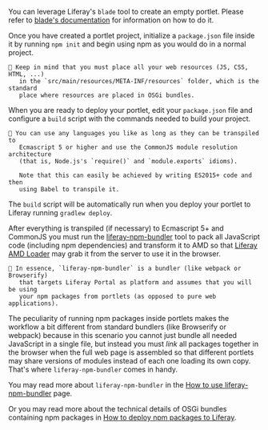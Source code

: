 You can leverage Liferay's `blade` tool to create an empty portlet. Please refer to [blade's documentation](<(https://dev.liferay.com/develop/tutorials/-/knowledge_base/7-0/blade-cli)>) for information on how to do it.

Once you have created a portlet project, initialize a `package.json` file inside it by running `npm init` and begin using npm as you would do in a normal project.

```
👀 Keep in mind that you must place all your web resources (JS, CSS, HTML, ...)
   in the `src/main/resources/META-INF/resources` folder, which is the standard
   place where resources are placed in OSGi bundles.
```

When you are ready to deploy your portlet, edit your `package.json` file and configure a `build` script with the commands needed to build your project.

```
👀 You can use any languages you like as long as they can be transpiled to
   Ecmascript 5 or higher and use the CommonJS module resolution architecture
   (that is, Node.js's `require()` and `module.exports` idioms).

   Note that this can easily be achieved by writing ES2015+ code and then
   using Babel to transpile it.
```

The `build` script will be automatically run when you deploy your portlet to Liferay running `gradlew deploy`.

After everything is transpiled (if necessary) to Ecmascript 5+ and CommonJS you must run the [liferay-npm-bundler](../packages/liferay-npm-bundler) tool to pack all JavaScript code (including npm dependencies) and transform it to AMD so that [Liferay AMD Loader](https://www.npmjs.com/package/@liferay/amd-loader) may grab it from the server to use it in the browser.

```
👀 In essence, `liferay-npm-bundler` is a bundler (like webpack or Browserify)
   that targets Liferay Portal as platform and assumes that you will be using
   your npm packages from portlets (as opposed to pure web applications).
```

The peculiarity of running npm packages inside portlets makes the workflow a bit different from standard bundlers (like Browserify or webpack) because in this scenario you cannot just bundle all needed JavaScript in a single file, but instead you must _link_ all packages together in the browser when the full web page is assembled so that different portlets may share versions of modules instead of each one loading its own copy. That's where `liferay-npm-bundler` comes in handy.

You may read more about `liferay-npm-bundler` in the [How to use liferay-npm-bundler](How-to-use-liferay-npm-bundler.md) page.

Or you may read more about the technical details of OSGi bundles containing npm packages in [How to deploy npm packages to Liferay](How-to-deploy-npm-packages-to-Liferay.md).
